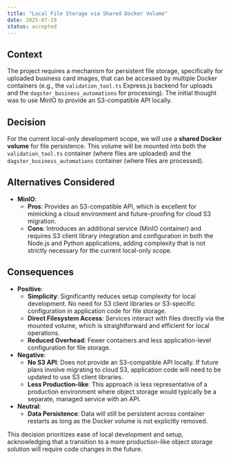 ```yaml
---
title: "Local File Storage via Shared Docker Volume"
date: 2025-07-19
status: accepted
---
```


## Context

The project requires a mechanism for persistent file storage, specifically for uploaded business card images, that can be accessed by multiple Docker containers (e.g., the `validation_tool.ts` Express.js backend for uploads and the `dagster_business_automations` for processing). The initial thought was to use MinIO to provide an S3-compatible API locally.

## Decision

For the current local-only development scope, we will use a **shared Docker volume** for file persistence. This volume will be mounted into both the `validation_tool.ts` container (where files are uploaded) and the `dagster_business_automations` container (where files are processed).

## Alternatives Considered

* **MinIO**:
  * **Pros**: Provides an S3-compatible API, which is excellent for mimicking a cloud environment and future-proofing for cloud S3 migration.
  * **Cons**: Introduces an additional service (MinIO container) and requires S3 client library integration and configuration in both the Node.js and Python applications, adding complexity that is not strictly necessary for the current local-only scope.

## Consequences

* **Positive**:
  * **Simplicity**: Significantly reduces setup complexity for local development. No need for S3 client libraries or S3-specific configuration in application code for file storage.
  * **Direct Filesystem Access**: Services interact with files directly via the mounted volume, which is straightforward and efficient for local operations.
  * **Reduced Overhead**: Fewer containers and less application-level configuration for file storage.
* **Negative**:
  * **No S3 API**: Does not provide an S3-compatible API locally. If future plans involve migrating to cloud S3, application code will need to be updated to use S3 client libraries.
  * **Less Production-like**: This approach is less representative of a production environment where object storage would typically be a separate, managed service with an API.
* **Neutral**:
  * **Data Persistence**: Data will still be persistent across container restarts as long as the Docker volume is not explicitly removed.

This decision prioritizes ease of local development and setup, acknowledging that a transition to a more production-like object storage solution will require code changes in the future.
